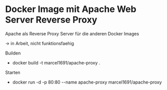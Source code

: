 Docker Image mit Apache Web Server Reverse Proxy
================================================

Apache als Reverse Proxy Server für die anderen Docker Images

-> in Arbeit, nicht funktionsfaehig

Builden
* docker build -t marcel1691/apache-proxy .

Starten
* docker run -d -p 80:80 --name apache-proxy marcel1691/apache-proxy





 
